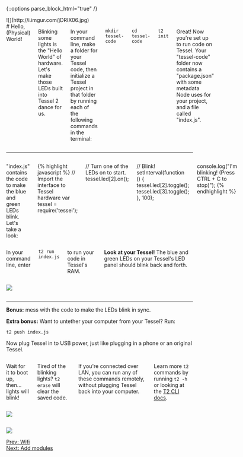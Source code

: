 {::options parse_block_html="true" /}

<div class="row">
<div class="large-4 columns right">
![](http://i.imgur.com/jDRIX06.jpg)
</div>

<div class="large-8 columns">
# Hello, (Physical) World!

Blinking some lights is the "Hello World" of hardware. Let's make those LEDs built into Tessel 2 dance for us.

In your command line, make a folder for your Tessel code, then initialize a Tessel project in that folder by running each of the following commands in the terminal:

`mkdir tessel-code`

`cd tessel-code`

`t2 init`

Great! Now you're set up to run code on Tessel. Your "tessel-code" folder now contains a "package.json" with some metadata Node uses for your project, and a file called "index.js".

</div>
</div>

<hr>

<div class="row">
<div class="large-12 columns">

"index.js" contains the code to make the blue and green LEDs blink. Let's take a look:

{% highlight javascript %}
// Import the interface to Tessel hardware
var tessel = require('tessel');

// Turn one of the LEDs on to start.
tessel.led[2].on();

// Blink!
setInterval(function () {
  tessel.led[2].toggle();
  tessel.led[3].toggle();
}, 100);

console.log("I'm blinking! (Press CTRL + C to stop)");
{% endhighlight %}

</div>
</div>
<div class="row">
<div class="large-9 columns">

In your command line, enter

`t2 run index.js`

to run your code in Tessel's RAM.

**Look at your Tessel!** The blue and green LEDs on your Tessel's LED panel should blink back and forth.

</div>
<div class="large-3 columns">

![](http://i.imgur.com/kZIZNcL.gif)

</div>
</div>

<hr>

**Bonus:** mess with the code to make the LEDs blink in sync.

**Extra bonus:** Want to untether your computer from your Tessel? Run:

`t2 push index.js`

Now plug Tessel in to USB power, just like plugging in a phone or an original Tessel.

<div class="row">
<div class="large-4 columns">

Wait for it to boot up, then... lights will blink!

Tired of the blinking lights? `t2 erase` will clear the saved code.

If you're connected over LAN, you can run any of these commands remotely, without plugging Tessel back into your computer.

Learn more `t2` commands by running `t2 -h` or looking at the [T2 CLI docs](https://tessel.io/docs/cli).

</div>
<div class="large-4 columns">

![](http://i.imgur.com/2JXAPKt.jpg)

</div>
<div class="large-4 columns">

![](http://i.imgur.com/kFHhIim.jpg)

</div>
</div>

</div>
</div>

<div class="greyBar"></div>

<div class="row">
<div class="large-6 columns left">
  <a href="wifi.html" class="bottomButton button">Prev: Wifi</a>
</div>

<div class="large-6 columns right">
  <a href="modules.html" class= "bottomButton right button">Next: Add modules</a>
</div>
</div>
